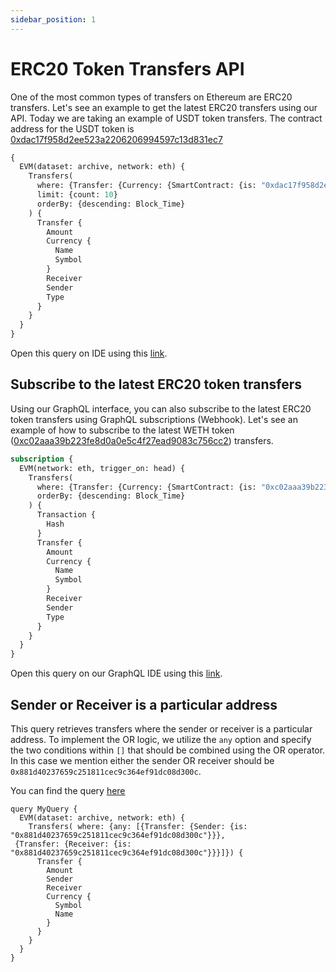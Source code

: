 ```yaml
---
sidebar_position: 1
---
```


# ERC20 Token Transfers API

One of the most common types of transfers on Ethereum are ERC20 transfers. Let's see an example to get the latest ERC20 transfers using our API. Today we are taking an example of USDT token transfers. The contract address for the USDT token is [0xdac17f958d2ee523a2206206994597c13d831ec7](https://explorer.bitquery.io/ethereum/token/0xdac17f958d2ee523a2206206994597c13d831ec7)


```graphql
{
  EVM(dataset: archive, network: eth) {
    Transfers(
      where: {Transfer: {Currency: {SmartContract: {is: "0xdac17f958d2ee523a2206206994597c13d831ec7"}}}}
      limit: {count: 10}
      orderBy: {descending: Block_Time}
    ) {
      Transfer {
        Amount
        Currency {
          Name
          Symbol
        }
        Receiver
        Sender
        Type
      }
    }
  }
}
```


Open this query on IDE using this [link](https://graphql.bitquery.io/ide/UDST-Token-Transfers-on-Ethereum).

## Subscribe to the latest ERC20 token transfers

Using our GraphQL interface, you can also subscribe to the latest ERC20 token transfers using GraphQL subscriptions (Webhook). Let's see an example of how to subscribe to the latest WETH token ([0xc02aaa39b223fe8d0a0e5c4f27ead9083c756cc2](https://explorer.bitquery.io/ethereum/token/0xc02aaa39b223fe8d0a0e5c4f27ead9083c756cc2)) transfers.

```graphql
subscription {
  EVM(network: eth, trigger_on: head) {
    Transfers(
      where: {Transfer: {Currency: {SmartContract: {is: "0xc02aaa39b223fe8d0a0e5c4f27ead9083c756cc2"}}}}
      orderBy: {descending: Block_Time}
    ) {
      Transaction {
        Hash
      }
      Transfer {
        Amount
        Currency {
          Name
          Symbol
        }
        Receiver
        Sender
        Type
      }
    }
  }
}
```

Open this query on our GraphQL IDE using this [link](https://graphql.bitquery.io/ide/Subscribe-to-Latest-WETH-token-transfers).


## Sender or Receiver is a particular address

This query retrieves transfers where the sender or receiver is a particular address. To implement the OR logic, we utilize the `any` option and specify the two conditions within `[]` that should be combined using the OR operator. In this case we mention either the sender OR receiver should be `0x881d40237659c251811cec9c364ef91dc08d300c`.

You can find the query [here](https://ide.bitquery.io/Sender-OR-Receiver-Transfer-Example-v2)

```
query MyQuery {
  EVM(dataset: archive, network: eth) {
    Transfers( where: {any: [{Transfer: {Sender: {is: "0x881d40237659c251811cec9c364ef91dc08d300c"}}}, 
 {Transfer: {Receiver: {is: "0x881d40237659c251811cec9c364ef91dc08d300c"}}}]}) {
      Transfer {
        Amount
        Sender
        Receiver
        Currency {
          Symbol
          Name
        }
      }
    }
  }
}

```
